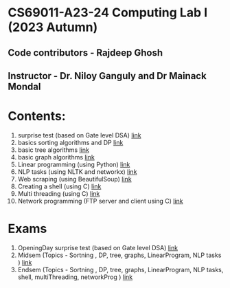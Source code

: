 # CS69011-A23-24 Computing Lab I (2023 Autumn) 

## Code contributors - Rajdeep Ghosh

## Instructor - Dr. Niloy Ganguly and Dr Mainack Mondal

# Contents:
1. surprise test (based on Gate level DSA) [link](/exams/opening_Test/)
2. basics sorting algorithms and DP [link](/CL%20lab/C/sorting%20%26%20Dp)
3. basic tree algorithms [link](/CL%20lab/C/tree/)
4. basic graph algorithms [link](/CL%20lab/C/graph)
5. Linear programming (using Python) [link](/CL%20lab/python/LinearProgramming)
6. NLP tasks (using NLTK and networkx) [link](/CL%20lab/python/NLP_tasks_py)
7. Web scraping (using BeautifulSoup) [link](/CL%lab/Python/webscrapping_py)
8. Creating a shell (using C) [link](/OS/shellProg/)
9. Multi threading (using C) [link](/OS/multiThreading/)
10. Network programming (FTP server and client using C) [link](/OS/netwrok/)

# Exams 
1. OpeningDay surprise test (based on Gate level DSA) [link](/exams/opening_Test/Test_Questions.pdf)
2. Midsem (Topics - Sortning , DP, tree, graphs, LinearProgram, NLP tasks ) [link](exams/MidsemTest)
3. Endsem (Topics - Sortning , DP, tree, graphs, LinearProgram, NLP tasks, shell, multiThreading, networkProg ) [link](/exams/23CS60R10_ENDSEM/End%20Sem%20Lab%20Test.pdf)
